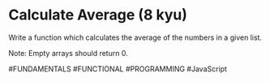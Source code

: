 # Calculate Average (8 kyu)

Write a function which calculates the average of the numbers in a given list.

Note: Empty arrays should return 0.

#FUNDAMENTALS #FUNCTIONAL #PROGRAMMING #JavaScript